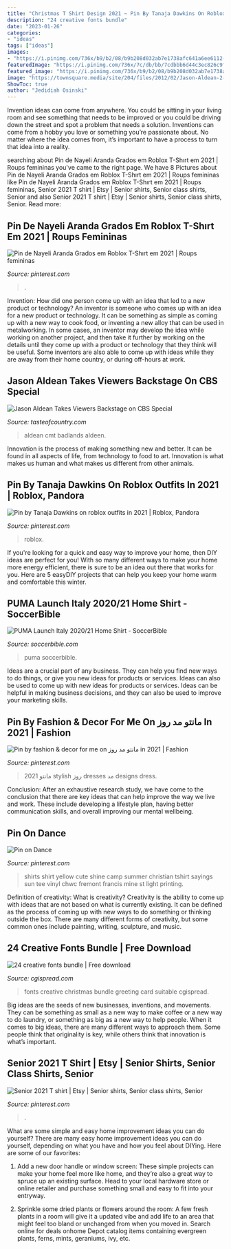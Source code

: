 ```yaml
---
title: "Christmas T Shirt Design 2021 ~ Pin By Tanaja Dawkins On Roblox Outfits In 2021"
description: "24 creative fonts bundle"
date: "2023-01-26"
categories:
- "ideas"
tags: ["ideas"]
images:
- "https://i.pinimg.com/736x/b9/b2/08/b9b208d032ab7e1738afc641a6ee6112--mens-shirts-summer-htv-shirts.jpg"
featuredImage: "https://i.pinimg.com/736x/7c/db/bb/7cdbbb6d44c3ec826c9fa76f92c1959b.jpg"
featured_image: "https://i.pinimg.com/736x/b9/b2/08/b9b208d032ab7e1738afc641a6ee6112--mens-shirts-summer-htv-shirts.jpg"
image: "https://townsquare.media/site/204/files/2012/02/Jason-Aldean-2-10.jpg?w=1200&amp;h=0&amp;zc=1&amp;s=0&amp;a=t&amp;q=89"
ShowToc: true
author: "Jedidiah Osinski"
---
```



Invention ideas can come from anywhere. You could be sitting in your living room and see something that needs to be improved or you could be driving down the street and spot a problem that needs a solution. Inventions can come from a hobby you love or something you’re passionate about. No matter where the idea comes from, it’s important to have a process to turn that idea into a reality.

	

		
searching about Pin de Nayeli Aranda Grados em Roblox T-Shırt em 2021 | Roups femininas you've came to the right page. We have 8 Pictures about Pin de Nayeli Aranda Grados em Roblox T-Shırt em 2021 | Roups femininas like Pin de Nayeli Aranda Grados em Roblox T-Shırt em 2021 | Roups femininas, Senior 2021 T shirt | Etsy | Senior shirts, Senior class shirts, Senior and also Senior 2021 T shirt | Etsy | Senior shirts, Senior class shirts, Senior. Read more:
		
    
## Pin De Nayeli Aranda Grados Em Roblox T-Shırt Em 2021 | Roups Femininas

<img loading=lazy src="https://i.pinimg.com/736x/7c/db/bb/7cdbbb6d44c3ec826c9fa76f92c1959b.jpg" onerror="this.onerror=null;this.src='https://tse1.mm.bing.net/th?id=OIP.xaRtv-FSkX-PoxO_eNzAbQHaLa&amp;pid=15.1';" alt="Pin de Nayeli Aranda Grados em Roblox T-Shırt em 2021 | Roups femininas">

_Source: pinterest.com_

>. 

	

Invention: How did one person come up with an idea that led to a new product or technology?
An inventor is someone who comes up with an idea for a new product or technology. It can be something as simple as coming up with a new way to cook food, or inventing a new alloy that can be used in metalworking. In some cases, an inventor may develop the idea while working on another project, and then take it further by working on the details until they come up with a product or technology that they think will be useful. Some inventors are also able to come up with ideas while they are away from their home country, or during off-hours at work.

    
## Jason Aldean Takes Viewers Backstage On CBS Special

<img loading=lazy src="https://townsquare.media/site/204/files/2012/02/Jason-Aldean-2-10.jpg?w=1200&amp;h=0&amp;zc=1&amp;s=0&amp;a=t&amp;q=89" onerror="this.onerror=null;this.src='https://tse1.mm.bing.net/th?id=OIP.la6iGtw-uk8p6VDmDclrgAHaE8&amp;pid=15.1';" alt="Jason Aldean Takes Viewers Backstage on CBS Special">

_Source: tasteofcountry.com_

>aldean cmt badlands aldeen. 

	

Innovation is the process of making something new and better. It can be found in all aspects of life, from technology to food to art. Innovation is what makes us human and what makes us different from other animals.

    
## Pin By Tanaja Dawkins On Roblox Outfits In 2021 | Roblox, Pandora

<img loading=lazy src="https://i.pinimg.com/736x/d5/57/0a/d5570a205e56dafbdab7dc697156ea70.jpg" onerror="this.onerror=null;this.src='https://tse2.mm.bing.net/th?id=OIP.HubrfMuCEU3XWQNtJE-lCAHaQB&amp;pid=15.1';" alt="Pin by Tanaja Dawkins on roblox outfits in 2021 | Roblox, Pandora">

_Source: pinterest.com_

>roblox. 

	

If you're looking for a quick and easy way to improve your home, then DIY ideas are perfect for you! With so many different ways to make your home more energy efficient, there is sure to be an idea out there that works for you. Here are 5 easyDIY projects that can help you keep your home warm and comfortable this winter.

    
## PUMA Launch Italy 2020/21 Home Shirt - SoccerBible

<img loading=lazy src="https://www.soccerbible.com/media/114518/italy-fb-min.jpg" onerror="this.onerror=null;this.src='https://tse1.mm.bing.net/th?id=OIP.ecqflWipOrlU34Qf08_fuwHaD4&amp;pid=15.1';" alt="PUMA Launch Italy 2020/21 Home Shirt - SoccerBible">

_Source: soccerbible.com_

>puma soccerbible. 

	

Ideas are a crucial part of any business. They can help you find new ways to do things, or give you new ideas for products or services. Ideas can also be used to come up with new ideas for products or services. Ideas can be helpful in making business decisions, and they can also be used to improve your marketing skills.

    
## Pin By Fashion &amp; Decor For Me On مانتو مد روز In 2021 | Fashion

<img loading=lazy src="https://i.pinimg.com/736x/7a/98/18/7a9818e6f7496972841934d5f8e3ff38.jpg" onerror="this.onerror=null;this.src='https://tse1.mm.bing.net/th?id=OIP.Uz8LAuTMbXqneA1dNsk0hwAAAA&amp;pid=15.1';" alt="Pin by fashion &amp; decor for me on مانتو مد روز in 2021 | Fashion">

_Source: pinterest.com_

>مانتو 2021 stylish روز dresses مد designs dress. 

	

Conclusion:
After an exhaustive research study, we have come to the conclusion that there are key ideas that can help improve the way we live and work. These include developing a lifestyle plan, having better communication skills, and overall improving our mental wellbeing.

    
## Pin On Dance

<img loading=lazy src="https://i.pinimg.com/736x/b9/b2/08/b9b208d032ab7e1738afc641a6ee6112--mens-shirts-summer-htv-shirts.jpg" onerror="this.onerror=null;this.src='https://tse3.mm.bing.net/th?id=OIP.uSBvFR_9LVywIWnYHpeDTgHaLH&amp;pid=15.1';" alt="Pin on Dance">

_Source: pinterest.com_

>shirts shirt yellow cute shine camp summer christian tshirt sayings sun tee vinyl chwc fremont francis mine st light printing. 

	

Definition of creativity: What is creativity?
Creativity is the ability to come up with ideas that are not based on what is currently existing. It can be defined as the process of coming up with new ways to do something or thinking outside the box. There are many different forms of creativity, but some common ones include painting, writing, sculpture, and music.

    
## 24 Creative Fonts Bundle | Free Download

<img loading=lazy src="https://cgispread.com/wp-content/uploads/2016/01/24-creative-fonts-bundle.jpg" onerror="this.onerror=null;this.src='https://tse3.mm.bing.net/th?id=OIP.bkMxXYIqEoU_szY2K3775gHaLH&amp;pid=15.1';" alt="24 creative fonts bundle | Free download">

_Source: cgispread.com_

>fonts creative christmas bundle greeting card suitable cgispread. 

	

Big ideas are the seeds of new businesses, inventions, and movements. They can be something as small as a new way to make coffee or a new way to do laundry, or something as big as a new way to help people. When it comes to big ideas, there are many different ways to approach them. Some people think that originality is key, while others think that innovation is what’s important.

    
## Senior 2021 T Shirt | Etsy | Senior Shirts, Senior Class Shirts, Senior

<img loading=lazy src="https://i.pinimg.com/736x/1a/66/ff/1a66ffbbb2badf2615be247be03a0dc7.jpg" onerror="this.onerror=null;this.src='https://tse4.mm.bing.net/th?id=OIP.Xult8nPJmgOI0bCd3zFi_wHaJ3&amp;pid=15.1';" alt="Senior 2021 T shirt | Etsy | Senior shirts, Senior class shirts, Senior">

_Source: pinterest.com_

>. 

	

What are some simple and easy home improvement ideas you can do yourself?
There are many easy home improvement ideas you can do yourself, depending on what you have and how you feel about DIYing. Here are some of our favorites:
1. Add a new door handle or window screen: These simple projects can make your home feel more like home, and they’re also a great way to spruce up an existing surface. Head to your local hardware store or online retailer and purchase something small and easy to fit into your entryway.

2. Sprinkle some dried plants or flowers around the room: A few fresh plants in a room will give it a updated vibe and add life to an area that might feel too bland or unchanged from when you moved in. Search online for deals onhome Depot catalog items containing evergreen plants, ferns, mints, geraniums, ivy, etc.

